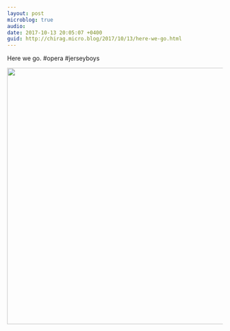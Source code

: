 ```yaml
---
layout: post
microblog: true
audio: 
date: 2017-10-13 20:05:07 +0400
guid: http://chirag.micro.blog/2017/10/13/here-we-go.html
---
```

Here we go. #opera #jerseyboys

<img src="http://chirag.micro.blog/uploads/2017/4d452d478d.jpg" width="600" height="600" />
